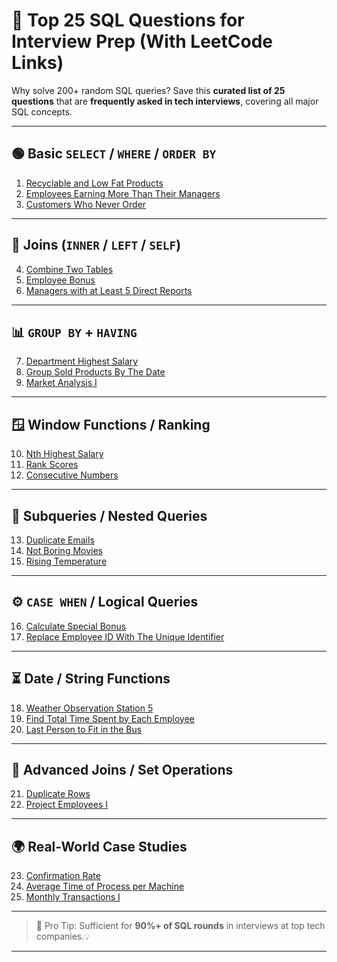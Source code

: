 
# 🎯 Top 25 SQL Questions for Interview Prep (With LeetCode Links)

Why solve 200+ random SQL queries?
Save this **curated list of 25 questions** that are **frequently asked in tech interviews**, covering all major SQL concepts.

---

## 🟢 Basic `SELECT` / `WHERE` / `ORDER BY`

1. [Recyclable and Low Fat Products](https://leetcode.com/problems/recyclable-and-low-fat-products/)
2. [Employees Earning More Than Their Managers](https://leetcode.com/problems/employees-earning-more-than-their-managers/)
3. [Customers Who Never Order](https://leetcode.com/problems/customers-who-never-order/)

---

## 🔗 Joins (`INNER` / `LEFT` / `SELF`)

4. [Combine Two Tables](https://leetcode.com/problems/combine-two-tables/)
5. [Employee Bonus](https://leetcode.com/problems/employee-bonus/)
6. [Managers with at Least 5 Direct Reports](https://leetcode.com/problems/managers-with-at-least-5-direct-reports/)

---

## 📊 `GROUP BY` + `HAVING`

7. [Department Highest Salary](https://leetcode.com/problems/department-highest-salary/)
8. [Group Sold Products By The Date](https://leetcode.com/problems/group-sold-products-by-the-date/)
9. [Market Analysis I](https://leetcode.com/problems/market-analysis-i/)

---

## 🪟 Window Functions / Ranking

10. [Nth Highest Salary](https://leetcode.com/problems/nth-highest-salary/)
11. [Rank Scores](https://leetcode.com/problems/rank-scores/)
12. [Consecutive Numbers](https://leetcode.com/problems/consecutive-numbers/)

---

## 🧠 Subqueries / Nested Queries

13. [Duplicate Emails](https://leetcode.com/problems/duplicate-emails/)
14. [Not Boring Movies](https://leetcode.com/problems/not-boring-movies/)
15. [Rising Temperature](https://leetcode.com/problems/rising-temperature/)

---

## ⚙️ `CASE WHEN` / Logical Queries

16. [Calculate Special Bonus](https://leetcode.com/problems/calculate-special-bonus/)
17. [Replace Employee ID With The Unique Identifier](https://leetcode.com/problems/replace-employee-id-with-the-unique-identifier/)

---

## ⏳ Date / String Functions

18. [Weather Observation Station 5](https://leetcode.com/problems/weather-observation-station-5/)
19. [Find Total Time Spent by Each Employee](https://leetcode.com/problems/find-total-time-spent-by-each-employee/)
20. [Last Person to Fit in the Bus](https://leetcode.com/problems/last-person-to-fit-in-the-bus/)

---

## 🔁 Advanced Joins / Set Operations

21. [Duplicate Rows](https://leetcode.com/problems/duplicate-rows/)
22. [Project Employees I](https://leetcode.com/problems/project-employees-i/)

---

## 🌍 Real-World Case Studies

23. [Confirmation Rate](https://leetcode.com/problems/confirmation-rate/)
24. [Average Time of Process per Machine](https://leetcode.com/problems/average-time-of-process-per-machine/)
25. [Monthly Transactions I](https://leetcode.com/problems/monthly-transactions-i/)

---

> 📌 Pro Tip: Sufficient for **90%+ of SQL rounds** in interviews at top tech companies.💡

---
